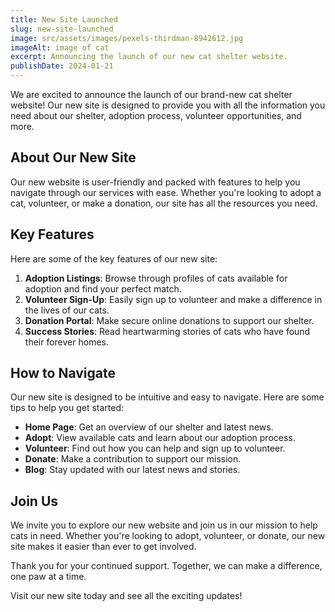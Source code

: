 ```yaml
---
title: New Site Launched
slug: new-site-launched
image: src/assets/images/pexels-thirdman-8942612.jpg
imageAlt: image of cat
excerpt: Announcing the launch of our new cat shelter website.
publishDate: 2024-01-21
---
```


We are excited to announce the launch of our brand-new cat shelter website! Our new site is designed to provide you with all the information you need about our shelter, adoption process, volunteer opportunities, and more.

## About Our New Site

Our new website is user-friendly and packed with features to help you navigate through our services with ease. Whether you're looking to adopt a cat, volunteer, or make a donation, our site has all the resources you need.

## Key Features

Here are some of the key features of our new site:

1. **Adoption Listings**: Browse through profiles of cats available for adoption and find your perfect match.
2. **Volunteer Sign-Up**: Easily sign up to volunteer and make a difference in the lives of our cats.
3. **Donation Portal**: Make secure online donations to support our shelter.
4. **Success Stories**: Read heartwarming stories of cats who have found their forever homes.

## How to Navigate

Our new site is designed to be intuitive and easy to navigate. Here are some tips to help you get started:

-   **Home Page**: Get an overview of our shelter and latest news.
-   **Adopt**: View available cats and learn about our adoption process.
-   **Volunteer**: Find out how you can help and sign up to volunteer.
-   **Donate**: Make a contribution to support our mission.
-   **Blog**: Stay updated with our latest news and stories.

## Join Us

We invite you to explore our new website and join us in our mission to help cats in need. Whether you're looking to adopt, volunteer, or donate, our new site makes it easier than ever to get involved.

Thank you for your continued support. Together, we can make a difference, one paw at a time.

Visit our new site today and see all the exciting updates!
